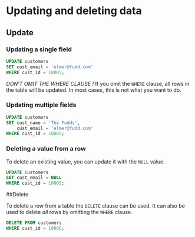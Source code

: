 # Updating and deleting data

## Update

### Updating a single field

```sql
UPDATE customers
SET cust_email = 'elmer@fudd.com'
WHERE cust_id = 10005;
```

*DON'T OMIT THE WHERE CLAUSE !* If you omit the `WHERE` clause, all rows in the table will be updated. In most cases, this is not what you want to do.

### Updating multiple fields

```sql
UPDATE customers
SET cust_name = 'The Fudds',
    cust_email = 'elmer@fudd.com'
WHERE cust_id = 10005;
```

### Deleting a value from a row

To delete an existing value, you can update it with the `NULL` value.

```sql
UPDATE customers
SET cust_email = NULL
WHERE cust_id = 10005;
```

##Delete

To delete a row from a table the `DELETE` clause can be used. It can also be used to delete *all* rows by omitting the `WHERE` clause.

```sql
DELETE FROM customers
WHERE cust_id = 10006;

```
